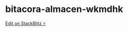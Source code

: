 # bitacora-almacen-wkmdhk

[Edit on StackBlitz ⚡️](https://stackblitz.com/edit/bitacora-almacen-wkmdhk)